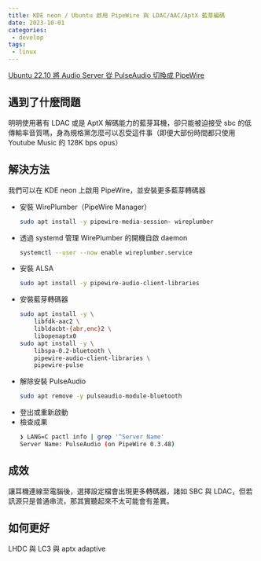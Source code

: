 ```yaml
---
title: KDE neon / Ubuntu 啟用 PipeWire 與 LDAC/AAC/AptX 藍芽編碼
date: 2023-10-01
categories:
 - develop
tags:
 - linux
---
```


[Ubuntu 22.10 將 Audio Server 從 PulseAudio 切換成 PipeWire](https://www.ghacks.net/2022/05/23/ubuntu-22-10-dropping-pulseaudio/)

## 遇到了什麼問題

明明使用著有 LDAC 或是 AptX 解碼能力的藍芽耳機，卻只能被迫接受 sbc 的低傳輸率音質嗎，身為規格黨怎麼可以忍受這件事（即便大部份時間都只使用 Youtube Music 的 128K bps opus）

## 解決方法

我們可以在 KDE neon 上啟用 PipeWire，並安裝更多藍芽轉碼器

- 安裝 WirePlumber（PipeWire Manager）
    ```bash
    sudo apt install -y pipewire-media-session- wireplumber
    ```
- 透過 systemd 管理 WirePlumber 的開機自啟 daemon
    ```bash
    systemctl --user --now enable wireplumber.service
    ```
- 安裝 ALSA
    ```bash
    sudo apt install -y pipewire-audio-client-libraries
    ```
- 安裝藍芽轉碼器
    ```bash
    sudo apt install -y \
        libfdk-aac2 \
        libldacbt-{abr,enc}2 \
        libopenaptx0
    sudo apt install -y \
        libspa-0.2-bluetooth \
        pipewire-audio-client-libraries \
        pipewire-pulse
    ```
- 解除安裝 PulseAudio
    ```bash
    sudo apt remove -y pulseaudio-module-bluetooth
    ```
- 登出或重新啟動
- 檢查成果
    ```bash
    ❯ LANG=C pactl info | grep '^Server Name'
    Server Name: PulseAudio (on PipeWire 0.3.48)
    ```
## 成效

讓耳機連線至電腦後，選擇設定檔會出現更多轉碼器，諸如 SBC 與 LDAC，但若訊源只是普通串流，那其實聽起來不太可能會有差異。

## 如何更好

LHDC 與 LC3 與 aptx adaptive